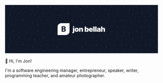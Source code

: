 <img src="https://raw.githubusercontent.com/jonbellah/jonbellah/main/img/banner.jpeg" alt="Jon Bellah banner">

:wave: Hi, I'm Jon!

I'm a software engineering manager, entrepreneur, speaker, writer, programming teacher, and amateur photographer.